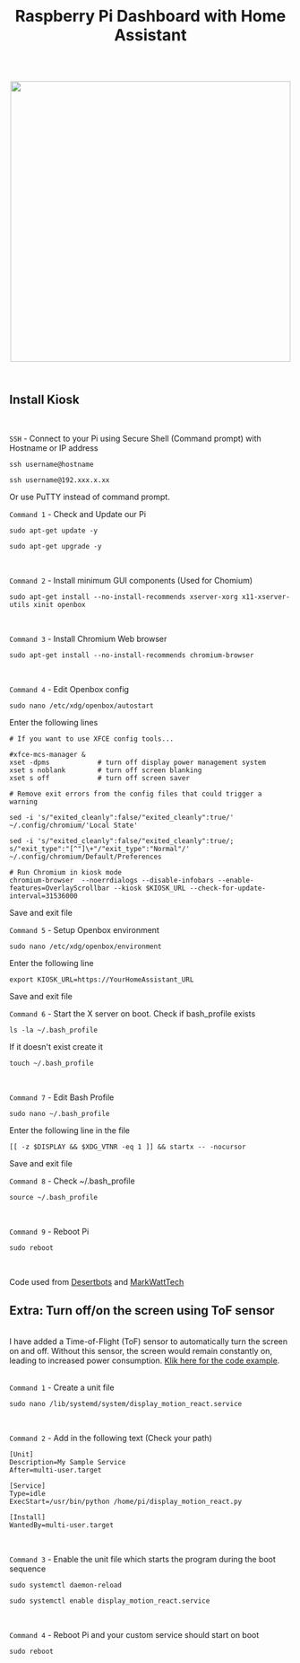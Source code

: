   <br>
  <h1 align="center">Raspberry Pi Dashboard with Home Assistant</h1>
  <br>
 <h2 align="center">
<img src="https://github.com/NielsU97/HomeDisplay/blob/main/www/Images/hass_homedisplay.jpg" width="500">
  </br>
</br>  
<h2>	  
<h2> Install Kiosk </h2>
</br>

`SSH` - Connect to your Pi using Secure Shell (Command prompt) with Hostname or IP address
```
ssh username@hostname

ssh username@192.xxx.x.xx
```
Or use PuTTY instead of command prompt. 


`Command 1` - Check and Update our Pi
```
sudo apt-get update -y
```
```
sudo apt-get upgrade -y
```

</br>

`Command 2` - Install minimum GUI components (Used for Chomium)
```
sudo apt-get install --no-install-recommends xserver-xorg x11-xserver-utils xinit openbox
```

</br>

`Command 3` - Install Chromium Web browser 
```
sudo apt-get install --no-install-recommends chromium-browser
```

</br>

`Command 4` - Edit Openbox config
```
sudo nano /etc/xdg/openbox/autostart
```
Enter the following lines
```
# If you want to use XFCE config tools...

#xfce-mcs-manager &
xset -dpms            # turn off display power management system
xset s noblank        # turn off screen blanking
xset s off            # turn off screen saver

# Remove exit errors from the config files that could trigger a warning

sed -i 's/"exited_cleanly":false/"exited_cleanly":true/' ~/.config/chromium/'Local State'

sed -i 's/"exited_cleanly":false/"exited_cleanly":true/; s/"exit_type":"[^"]\+"/"exit_type":"Normal"/' ~/.config/chromium/Default/Preferences

# Run Chromium in kiosk mode
chromium-browser  --noerrdialogs --disable-infobars --enable-features=OverlayScrollbar --kiosk $KIOSK_URL --check-for-update-interval=31536000
```
Save and exit file
</br>

`Command 5` - Setup Openbox environment 
```
sudo nano /etc/xdg/openbox/environment
```
Enter the following line
```
export KIOSK_URL=https://YourHomeAssistant_URL
```
Save and exit file
</br>

`Command 6` - Start the X server on boot. Check if bash_profile exists
```
ls -la ~/.bash_profile
```
If it doesn't exist create it
```
touch ~/.bash_profile
```

</br>

`Command 7` - Edit Bash Profile
```
sudo nano ~/.bash_profile
```
Enter the following line in the file
```
[[ -z $DISPLAY && $XDG_VTNR -eq 1 ]] && startx -- -nocursor
```
Save and exit file
</br>

`Command 8` - Check ~/.bash_profile
```
source ~/.bash_profile
```

</br>

`Command 9` - Reboot Pi
```
sudo reboot
```

</br>
<p> Code used from <a href="https://desertbot.io/blog/raspberry-pi-touchscreen-kiosk-setup" target="_blank">Desertbots</a> and 
<a href="https://github.com/MarkWattTech/MarkWattTech-Tutorials/tree/1c9476771c0ee778977c53e3dc3d8a13b47b9ab2/A%20DIY%20Home%20Assistant%20Kiosk" target="_blank">MarkWattTech</a>

</p>

<h2> Extra: Turn off/on the screen using ToF sensor </h2>
<br>
I have added a Time-of-Flight (ToF) sensor to automatically turn the screen on and off. Without this sensor, the screen would remain constantly on, leading to increased power consumption. <a href="https://github.com/NielsU97/HomeDisplay/blob/main/display_motion_react.py" target="_blank">Klik here for the code example</a>.
<br>
</br>

`Command 1` - Create a unit file
```
sudo nano /lib/systemd/system/display_motion_react.service
```

</br>

`Command 2` - Add in the following text (Check your path)
```
[Unit]
Description=My Sample Service
After=multi-user.target

[Service]
Type=idle
ExecStart=/usr/bin/python /home/pi/display_motion_react.py

[Install]
WantedBy=multi-user.target
```

</br>

`Command 3` - Enable the unit file which starts the program during the boot sequence
```
sudo systemctl daemon-reload
```
```
sudo systemctl enable display_motion_react.service
```

</br>

`Command 4` - Reboot Pi and your custom service should start on boot
```
sudo reboot
```
